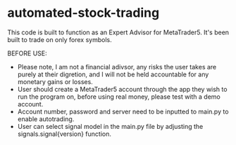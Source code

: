 # automated-stock-trading

This code is built to function as an Expert Advisor for MetaTrader5. It's been built to trade on only forex symbols.

BEFORE USE:
- Please note, I am not a financial adivsor, any risks the user takes are purely at their digretion, and I will not be held accountable for any monetary gains or losses.
- User should create a MetaTrader5 account through the app they wish to run the program on, before using real money, please test with a demo account.
- Account number, password and server need to be inputted to main.py to enable autotrading.
- User can select signal model in the main.py file by adjusting the signals.signal{version} function.

